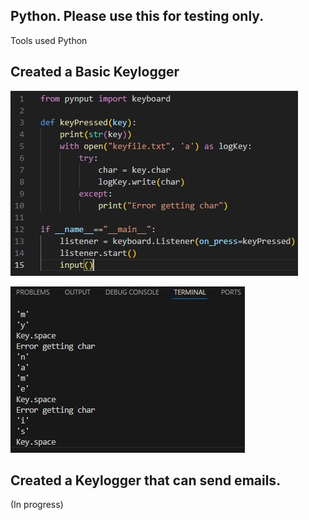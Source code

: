 ## Python. Please use this for testing only. 

Tools used Python

<h2> Created a Basic Keylogger </h2>

![image alt](https://github.com/MichaelBerry-CyberPro/Keylogger-/blob/main/basic%20keylogger%20.jpg?raw=true)

![image alt](https://github.com/MichaelBerry-CyberPro/Keylogger-/blob/main/text%20file%20logs.jpg?raw=true)

<h2>Created a Keylogger that can send emails.</h2> (In progress)
